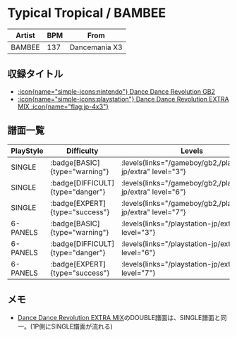 # Typical Tropical / BAMBEE

|Artist|BPM|From|
|------|---|----|
|BAMBEE|137|Dancemania X3|

## 収録タイトル

- [:icon{name="simple-icons:nintendo"} Dance Dance Revolution GB2](/gameboy/gb2)
- [:icon{name="simple-icons:playstation"} Dance Dance Revolution EXTRA MIX :icon{name="flag:jp-4x3"}](/playstation-jp/extra)

## 譜面一覧

|PlayStyle|Difficulty|Levels|Notes|Movie|
|---------|----------|------|-----|-----|
|SINGLE| :badge[BASIC]{type="warning"}| :levels{links="/gameboy/gb2,/playstation-jp/extra" level="3"}|145/0||
|SINGLE| :badge[DIFFICULT]{type="danger"}| :levels{links="/gameboy/gb2,/playstation-jp/extra" level="6"}|186/0||
|SINGLE| :badge[EXPERT]{type="success"}| :levels{links="/gameboy/gb2,/playstation-jp/extra" level="7"}|241/0||
|6-PANELS| :badge[BASIC]{type="warning"}| :levels{links="/playstation-jp/extra" level="3"}|145/0||
|6-PANELS| :badge[DIFFICULT]{type="danger"}| :levels{links="/playstation-jp/extra" level="6"}|186/0||
|6-PANELS| :badge[EXPERT]{type="success"}| :levels{links="/playstation-jp/extra" level="7"}|241/0||

## メモ

- [Dance Dance Revolution EXTRA MIX](/playstation-jp/extra)のDOUBLE譜面は、SINGLE譜面と同一。(1P側にSINGLE譜面が流れる)
